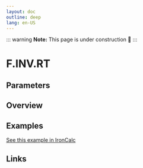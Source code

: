 ```yaml
---
layout: doc
outline: deep
lang: en-US
---
```


::: warning
**Note:** This page is under construction 🚧
:::

# F.INV.RT

## Parameters

## Overview

## Examples

[See this example in IronCalc](https://app.ironcalc.com/?filename=f.inv.rt)

## Links